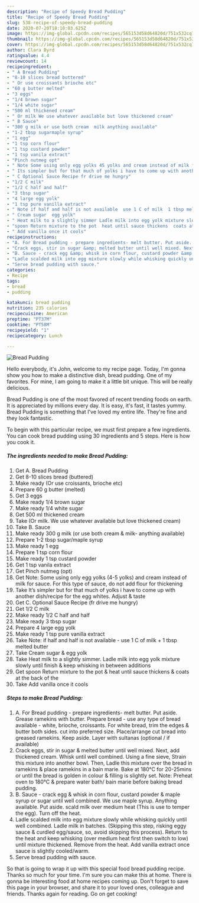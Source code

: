 ```yaml
---
description: "Recipe of Speedy Bread Pudding"
title: "Recipe of Speedy Bread Pudding"
slug: 538-recipe-of-speedy-bread-pudding
date: 2020-07-20T18:10:03.625Z
image: https://img-global.cpcdn.com/recipes/565153d58d64820d/751x532cq70/bread-pudding-recipe-main-photo.jpg
thumbnail: https://img-global.cpcdn.com/recipes/565153d58d64820d/751x532cq70/bread-pudding-recipe-main-photo.jpg
cover: https://img-global.cpcdn.com/recipes/565153d58d64820d/751x532cq70/bread-pudding-recipe-main-photo.jpg
author: Clara Byrd
ratingvalue: 4.4
reviewcount: 14
recipeingredient:
- " A Bread Pudding"
- "8-10 slices bread buttered"
- " Or use croissants brioche etc"
- "60 g butter melted"
- "3 eggs"
- "1/4 brown sugar"
- "1/4 white sugar"
- "500 ml thickened cream"
- " Or milk We use whatever available but love thickened cream"
- " B Sauce"
- "300 g milk or use both cream  milk anything available"
- "1-2 tbsp sugarmaple syrup"
- "1 egg"
- "1 tsp corn flour"
- "1 tsp custard powder"
- "1 tsp vanila extract"
- "Pinch nutmeg opt"
- " Note Some using only egg yolks 45 yolks and cream instead of milk for sauce For this type of sauce do not add flour for thickening"
- " Its simpler but for that much of yolks i have to come up with another dishrecipe for the egg whites Adjust  taste"
- " C Optional Sauce Recipe fr drive me hungry"
- "1/2 C milk"
- "1/2 C half and half"
- "3 tbsp sugar"
- "4 large egg yolk"
- "1 tsp pure vanilla extract"
- " Note if half and half is not available  use 1 C of milk  1 tbsp melted butter"
- " Cream sugar  egg yolk"
- " Heat milk to a slightly simmer Ladle milk into egg yolk mixture slowly until finish  keep whisking in between additions"
- "spoon Return mixture to the pot  heat until sauce thickens  coats at the back of the"
- " Add vanilla once it cools"
recipeinstructions:
- "A. For Bread pudding - prepare ingredients- melt butter. Put aside. Grease ramekins with butter. Prepare bread - use any type of bread available - white, brioche, croissants. For white bread, trim the edges &amp; butter both sides. cut into preferred size. Place/arrange cut bread into greased ramekins. Keep aside. Layer with sultanas (optional / if available)"
- "Crack eggs, stir in sugar &amp; melted butter until well mixed. Next, add thickened cream. Whisk until well combined. Using a fine sieve, Strain this mixture into another bowl. Then, Ladle this mixture over the bread in ramekins &amp; place ramekins in a bain marie. Bake at 180°C for 20-25mins or until the bread is golden in colour &amp; filling is slightly set. Note: Preheat oven to 180°C &amp; prepare water bath/ bain marie before baking bread pudding."
- "B. Sauce - crack egg &amp; whisk in corn flour, custard powder &amp; maple syrup or sugar until well combined. We use maple syrup. Anything available. Put aside. scald milk over medium heat (This is use to temper the egg). Turn off the heat."
- "Ladle scalded milk into egg mixture slowly while whisking quickly until well combined. Ladle milk in batches. (Skipping this step, risking eggy sauce &amp; curdled egg/sauce, so, avoid skipping this process). Return to the heat and keep whisking (over medium heat first then switch to low) until mixture thickened. Remove from the heat. Add vanilla extract once sauce is slightly cooled/warm."
- "Serve bread pudding with sauce."
categories:
- Recipe
tags:
- bread
- pudding

katakunci: bread pudding 
nutrition: 235 calories
recipecuisine: American
preptime: "PT37M"
cooktime: "PT58M"
recipeyield: "1"
recipecategory: Lunch

---
```



![Bread Pudding](https://img-global.cpcdn.com/recipes/565153d58d64820d/751x532cq70/bread-pudding-recipe-main-photo.jpg)

Hello everybody, it's John, welcome to my recipe page. Today, I'm gonna show you how to make a distinctive dish, bread pudding. One of my favorites. For mine, I am going to make it a little bit unique. This will be really delicious.



Bread Pudding is one of the most favored of recent trending foods on earth. It is appreciated by millions every day. It is easy, it's fast, it tastes yummy. Bread Pudding is something that I've loved my entire life. They're fine and they look fantastic.


To begin with this particular recipe, we must first prepare a few ingredients. You can cook bread pudding using 30 ingredients and 5 steps. Here is how you cook it.

<!--inarticleads1-->

##### The ingredients needed to make Bread Pudding:

1. Get  A. Bread Pudding
1. Get 8-10 slices bread (buttered)
1. Make ready  (Or use croissants, brioche etc)
1. Prepare 60 g butter (melted)
1. Get 3 eggs
1. Make ready 1/4 brown sugar
1. Make ready 1/4 white sugar
1. Get 500 ml thickened cream
1. Take  (Or milk. We use whatever available but love thickened cream)
1. Take  B. Sauce
1. Make ready 300 g milk (or use both cream &amp; milk- anything available)
1. Prepare 1-2 tbsp sugar/maple syrup
1. Make ready 1 egg
1. Prepare 1 tsp corn flour
1. Make ready 1 tsp custard powder
1. Get 1 tsp vanila extract
1. Get Pinch nutmeg (opt)
1. Get  Note: Some using only egg yolks (4-5 yolks) and cream instead of milk for sauce. For this type of sauce, do not add flour for thickening
1. Take  It’s simpler but for that much of yolks i have to come up with another dish/recipe for the egg whites. Adjust &amp; taste
1. Get  C. Optional Sauce Recipe (fr drive me hungry)
1. Get 1/2 C milk
1. Make ready 1/2 C half and half
1. Make ready 3 tbsp sugar
1. Prepare 4 large egg yolk
1. Make ready 1 tsp pure vanilla extract
1. Take  Note: if half and half is not available - use 1 C of milk + 1 tbsp melted butter
1. Take  Cream sugar &amp; egg yolk
1. Take  Heat milk to a slightly simmer. Ladle milk into egg yolk mixture slowly until finish &amp; keep whisking in between additions
1. Get spoon Return mixture to the pot &amp; heat until sauce thickens &amp; coats at the back of the
1. Take  Add vanilla once it cools




<!--inarticleads2-->

##### Steps to make Bread Pudding:

1. A. For Bread pudding - prepare ingredients- melt butter. Put aside. Grease ramekins with butter. Prepare bread - use any type of bread available - white, brioche, croissants. For white bread, trim the edges &amp; butter both sides. cut into preferred size. Place/arrange cut bread into greased ramekins. Keep aside. Layer with sultanas (optional / if available)
1. Crack eggs, stir in sugar &amp; melted butter until well mixed. Next, add thickened cream. Whisk until well combined. Using a fine sieve, Strain this mixture into another bowl. Then, Ladle this mixture over the bread in ramekins &amp; place ramekins in a bain marie. Bake at 180°C for 20-25mins or until the bread is golden in colour &amp; filling is slightly set. Note: Preheat oven to 180°C &amp; prepare water bath/ bain marie before baking bread pudding.
1. B. Sauce - crack egg &amp; whisk in corn flour, custard powder &amp; maple syrup or sugar until well combined. We use maple syrup. Anything available. Put aside. scald milk over medium heat (This is use to temper the egg). Turn off the heat.
1. Ladle scalded milk into egg mixture slowly while whisking quickly until well combined. Ladle milk in batches. (Skipping this step, risking eggy sauce &amp; curdled egg/sauce, so, avoid skipping this process). Return to the heat and keep whisking (over medium heat first then switch to low) until mixture thickened. Remove from the heat. Add vanilla extract once sauce is slightly cooled/warm.
1. Serve bread pudding with sauce.




So that is going to wrap it up with this special food bread pudding recipe. Thanks so much for your time. I'm sure you can make this at home. There is gonna be interesting food at home recipes coming up. Don't forget to save this page in your browser, and share it to your loved ones, colleague and friends. Thanks again for reading. Go on get cooking!
